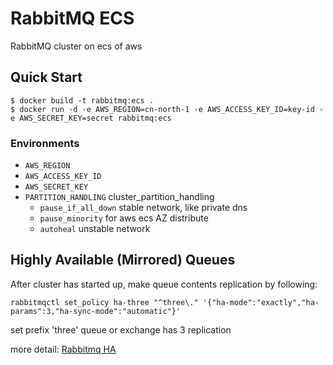 # RabbitMQ ECS
RabbitMQ cluster on ecs of aws

## Quick Start

```shell
$ docker build -t rabbitmq:ecs .
$ docker run -d -e AWS_REGION=cn-north-1 -e AWS_ACCESS_KEY_ID=key-id -e AWS_SECRET_KEY=secret rabbitmq:ecs
```

### Environments
- `AWS_REGION`
- `AWS_ACCESS_KEY_ID`
- `AWS_SECRET_KEY`
- `PARTITION_HANDLING` cluster_partition_handling 
  - `pause_if_all_down` stable network, like private dns
  - `pause_minority` for aws ecs AZ distribute
  - `autoheal` unstable network
## Highly Available (Mirrored) Queues

After cluster has started up, make queue contents replication by following:

```shell
rabbitmqctl set_policy ha-three "^three\." '{"ha-mode":"exactly","ha-params":3,"ha-sync-mode":"automatic"}'
```
set prefix 'three' queue or exchange has 3 replication


more detail: [Rabbitmq HA](https://www.rabbitmq.com/ha.html#examples)